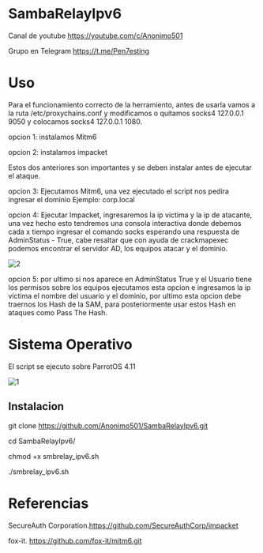 # SambaRelayIpv6

Canal de youtube  https://youtube.com/c/Anonimo501

Grupo en Telegram https://t.me/Pen7esting

# Uso

Para el funcionamiento correcto de la herramiento, antes de usarla vamos a la ruta /etc/proxychains.conf y modificamos o quitamos socks4 127.0.0.1 9050 y colocamos socks4 127.0.0.1 1080.

opcion 1: instalamos Mitm6

opcion 2: instalamos impacket

Estos dos anteriores son importantes y se deben instalar antes de ejecutar el ataque.

opcion 3: Ejecutamos Mitm6, una vez ejecutado el script nos pedira ingresar el dominio Ejemplo: corp.local

opcion 4: Ejecutar Impacket, ingresaremos la ip victima y la ip de atacante, una vez hecho esto tendremos una consola interactiva donde debemos cada x tiempo ingresar el comando socks esperando una respuesta de AdminStatus - True, cabe resaltar que con ayuda de crackmapexec podemos encontrar el servidor AD, los equipos atacar y el dominio.

![2](https://user-images.githubusercontent.com/67207446/132954107-21a2bca7-3610-4edc-8962-4e2cc49cd849.png)

opcion 5: por ultimo si nos aparece en AdminStatus True y el Usuario tiene los permisos sobre los equipos ejecutamos esta opcion e ingresamos la ip victima el nombre del usuario y el dominio, por ultimo esta opcion debe traernos los Hash de la SAM, para posteriormente usar estos Hash en ataques como Pass The Hash.

# Sistema Operativo

El script se ejecuto sobre ParrotOS 4.11


![1](https://user-images.githubusercontent.com/67207446/132951983-11e833fe-0df9-4e04-920b-85c893ea3aca.png)


## Instalacion

git clone https://github.com/Anonimo501/SambaRelayIpv6.git

cd SambaRelayIpv6/

chmod +x smbrelay_ipv6.sh

./smbrelay_ipv6.sh


# Referencias

SecureAuth Corporation.https://github.com/SecureAuthCorp/impacket

fox-it. https://github.com/fox-it/mitm6.git
